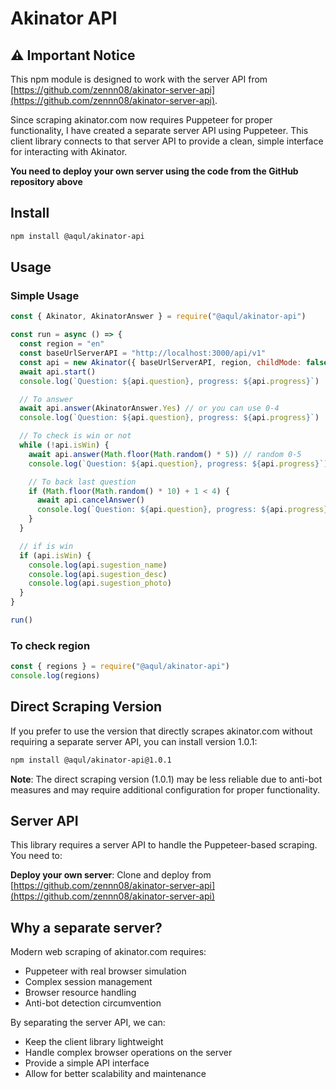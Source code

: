 # Akinator API

## ⚠️ Important Notice

This npm module is designed to work with the server API from [https://github.com/zennn08/akinator-server-api](https://github.com/zennn08/akinator-server-api).

Since scraping akinator.com now requires Puppeteer for proper functionality, I have created a separate server API using Puppeteer. This client library connects to that server API to provide a clean, simple interface for interacting with Akinator.

**You need to deploy your own server using the code from the GitHub repository above**

## Install

```bash
npm install @aqul/akinator-api
```

## Usage

### Simple Usage

```js
const { Akinator, AkinatorAnswer } = require("@aqul/akinator-api")

const run = async () => {
  const region = "en"
  const baseUrlServerAPI = "http://localhost:3000/api/v1"
  const api = new Akinator({ baseUrlServerAPI, region, childMode: false })
  await api.start()
  console.log(`Question: ${api.question}, progress: ${api.progress}`)

  // To answer
  await api.answer(AkinatorAnswer.Yes) // or you can use 0-4
  console.log(`Question: ${api.question}, progress: ${api.progress}`)

  // To check is win or not
  while (!api.isWin) {
    await api.answer(Math.floor(Math.random() * 5)) // random 0-5
    console.log(`Question: ${api.question}, progress: ${api.progress}`)

    // To back last question
    if (Math.floor(Math.random() * 10) + 1 < 4) {
      await api.cancelAnswer()
      console.log(`Question: ${api.question}, progress: ${api.progress}`)
    }
  }

  // if is win
  if (api.isWin) {
    console.log(api.sugestion_name)
    console.log(api.sugestion_desc)
    console.log(api.sugestion_photo)
  }
}

run()
```

### To check region

```js
const { regions } = require("@aqul/akinator-api")
console.log(regions)
```

## Direct Scraping Version

If you prefer to use the version that directly scrapes akinator.com without requiring a separate server API, you can install version 1.0.1:

```bash
npm install @aqul/akinator-api@1.0.1
```

**Note**: The direct scraping version (1.0.1) may be less reliable due to anti-bot measures and may require additional configuration for proper functionality.

## Server API

This library requires a server API to handle the Puppeteer-based scraping. You need to:

**Deploy your own server**: Clone and deploy from [https://github.com/zennn08/akinator-server-api](https://github.com/zennn08/akinator-server-api)

## Why a separate server?

Modern web scraping of akinator.com requires:

- Puppeteer with real browser simulation
- Complex session management
- Browser resource handling
- Anti-bot detection circumvention

By separating the server API, we can:

- Keep the client library lightweight
- Handle complex browser operations on the server
- Provide a simple API interface
- Allow for better scalability and maintenance
